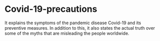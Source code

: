 # Covid-19-precautions
It explains the symptoms of the pandemic disease Covid-19 and its preventive measures.
In addition to this, it also states the actual truth over some of the myths that are misleading the people worldwide.
